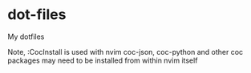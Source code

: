 # dot-files
My dotfiles

Note, :CocInstall is used with nvim
coc-json, coc-python and other coc packages may need to be installed from within nvim itself
